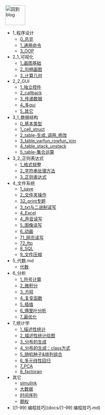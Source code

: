 
<a href="http://www.guofei.site" target='blog'>
<img src="http://www.guofei.site/public/img/me.png"  alt="回到blog" height="64" width="64">
</a>

* 1_程序设计
    * [0_总览](docs/1_程序设计/0_总览.md)
    * [1_通用命令](docs/1_程序设计/1_通用命令.md)
    * [3_OOP](docs/1_程序设计/3_OOP.md)
* 2_1_可视化
    * [1_画图基础](docs/2_1_可视化/1_画图基础.md)
    * [2_句柄画图](docs/2_1_可视化/2_句柄画图.md)
    * [3_计算几何](docs/2_1_可视化/3_计算几何.md)
* 2_2_GUI
    * [1_独立控件](docs/2_2_GUI/1_独立控件.md)
    * [2_callback](docs/2_2_GUI/2_callback.md)
    * [3_传递数据](docs/2_2_GUI/3_传递数据.md)
    * [4_多gui](docs/2_2_GUI/4_多gui.md)
    * [5_其它](docs/2_2_GUI/5_其它.md)
* 3_1_数据结构
    * [0_基本类型](docs/3_1_数据结构/0_基本类型.md)
    * [1_cell_struct](docs/3_1_数据结构/1_cell_struct.md)
    * [2_table-生成_调用_修改](docs/3_1_数据结构/2_table-生成_调用_修改.md)
    * [3_table_varfun_rowfun_join](docs/3_1_数据结构/3_table_varfun_rowfun_join.md)
    * [4_table_stack_unstack](docs/3_1_数据结构/4_table_stack_unstack.md)
    * [5_table-集合运算](docs/3_1_数据结构/5_table-集合运算.md)
* 3_2_正则表达式
    * [1_格式规整](docs/3_2_正则表达式/1_格式规整.md)
    * [2_字符串处理方法](docs/3_2_正则表达式/2_字符串处理方法.md)
    * [3_正则表达式](docs/3_2_正则表达式/3_正则表达式.md)
* 4_文件系统
    * [1_save](docs/4_文件系统/1_save.md)
    * [2_文件夹操作](docs/4_文件系统/2_文件夹操作.md)
    * [32_print专题](docs/4_文件系统/32_print专题.md)
    * [3_txt与二进制读写](docs/4_文件系统/3_txt与二进制读写.md)
    * [4_Excel](docs/4_文件系统/4_Excel.md)
    * [4_声音读写](docs/4_文件系统/4_声音读写.md)
    * [5_图像读写](docs/4_文件系统/5_图像读写.md)
    * [6_动画](docs/4_文件系统/6_动画.md)
    * [71_网页读写](docs/4_文件系统/71_网页读写.md)
    * [72_ftp](docs/4_文件系统/72_ftp.md)
    * [8_SQL](docs/4_文件系统/8_SQL.md)
    * [9_文件压缩](docs/4_文件系统/9_文件压缩.md)
* 5_代数.md
    * [代数](docs/5_代数.md/代数.md)
* 6_分析
    * [1_符号计算](docs/6_分析/1_符号计算.md)
    * [2_微积分](docs/6_分析/2_微积分.md)
    * [3_方程](docs/6_分析/3_方程.md)
    * [4_复变函数](docs/6_分析/4_复变函数.md)
    * [5_插值](docs/6_分析/5_插值.md)
    * [6_傅里叶分析](docs/6_分析/6_傅里叶分析.md)
    * [7_最优化](docs/6_分析/7_最优化.md)
* 7_统计学
    * [1_描述性统计](docs/7_统计学/1_描述性统计.md)
    * [2_描述性统计绘图](docs/7_统计学/2_描述性统计绘图.md)
    * [3_分布的生成](docs/7_统计学/3_分布的生成.md)
    * [4_分布的生成：class方式](docs/7_统计学/4_分布的生成：class方式.md)
    * [5_随机种子&排列组合](docs/7_统计学/5_随机种子&排列组合.md)
    * [6_多元线性回归](docs/7_统计学/6_多元线性回归.md)
    * [7_PCA](docs/7_统计学/7_PCA.md)
    * [8_factoran](docs/7_统计学/8_factoran.md)
* 其它
    * [simulink](docs/其它/simulink.md)
    * [大数据](docs/其它/大数据.md)
    * [时间序列](docs/其它/时间序列.md)
    * [期权](docs/其它/期权.md)
* [[1-99] 编程技巧](docs/[1-99] 编程技巧.md)


